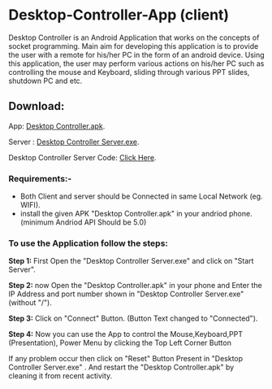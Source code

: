 # Desktop-Controller-App (client)

Desktop Controller is an Android Application that works on the concepts of socket programming. Main aim for developing this application is to provide the user with a remote for his/her PC in the form of an android device. Using this application, the user may perform various actions on his/her PC such as controlling the mouse and Keyboard, sliding through various PPT slides, shutdown PC and etc.

## Download:

App: [Desktop Controller.apk](https://drive.google.com/file/d/1SCLhA_j-4B9l9VcljVpysF6ncWCnATWb/view?usp=sharing).

Server : [Desktop Controller Server.exe](https://drive.google.com/file/d/10ILHEi-7wsIjv6aUtB1h4V-3eUBGq1zU/view?usp=sharing).

Desktop Controller Server Code: [Click Here](https://github.com/maneeshmashelkar/Desktop-Controller-Server).

### Requirements:-
- Both Client and server should be Connected in same Local Network (eg. WIFI).
- install the given APK "Desktop Controller.apk" in your andriod phone.
   (minimum Andriod API Should be 5.0)

### To use the Application follow the steps:

**Step 1:** First Open the "Desktop Controller Server.exe" and click on "Start Server".

**Step 2:** now Open the "Desktop Controller.apk" in your phone and Enter the IP Address and port number shown in "Desktop Controller Server.exe" (without "/").

**Step 3:** Click on "Connect" Button. (Button Text changed to "Connected").

**Step 4:** Now you can use the App to control the Mouse,Keyboard,PPT (Presentation), Power Menu by clicking the Top Left Corner Button 

If any problem occur then click on "Reset" Button Present in 
"Desktop Controller Server.exe" .
And restart the "Desktop Controller.apk" by cleaning it from recent activity.
